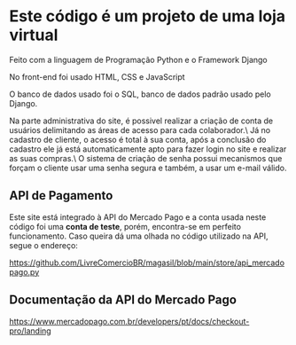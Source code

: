 # Este código é um projeto de uma loja virtual

Feito com a linguagem de Programação Python e o Framework Django
<p>No front-end foi usado HTML, CSS e JavaScript</p>
<p>O banco de dados usado foi o SQL, banco de dados padrão usado pelo Django.</p>
<p>Na parte administrativa do site, é possivel realizar a criação de conta de usuários delimitando as áreas de acesso para cada colaborador.\
  Já no cadastro de cliente, o acesso é total à sua conta, após a conclusão do cadastro ele já está automaticamente apto para fazer login no site e realizar as suas compras.\
O sistema de criação de senha possui mecanismos que forçam o cliente usar uma senha segura e também, a usar um e-mail válido.</p>

## API de Pagamento

<p>Este site está integrado à API do Mercado Pago e a conta usada neste código foi uma <b>conta de teste</b>, porém, encontra-se em perfeito funcionamento.
  Caso queira dá uma olhada no código utilizado na API, segue o endereço:</p>
  
https://github.com/LivreComercioBR/magasil/blob/main/store/api_mercadopago.py

## Documentação da API do Mercado Pago

https://www.mercadopago.com.br/developers/pt/docs/checkout-pro/landing
